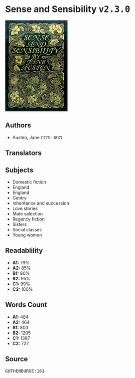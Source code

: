 # Sense and Sensibility <kbd>v2.3.0</kbd>

![](./cover.medium.jpg "")

## Authors


 - Austen, Jane <small>(1775 - 1817)</small>

## Translators



## Subjects


 - Domestic fiction
 - England
 - England
 - Gentry
 - Inheritance and succession
 - Love stories
 - Mate selection
 - Regency fiction
 - Sisters
 - Social classes
 - Young women

## Readablility


 - **A1:** 79%
 - **A2:** 85%
 - **B1:** 90%
 - **B2:** 95%
 - **C1:** 99%
 - **C2:** 100%

## Words Count


 - **A1:** 484
 - **A2:** 464
 - **B1:** 803
 - **B2:** 1205
 - **C1:** 1387
 - **C2:** 727

## Source


<kbd>GUTHENBURGE:161</kbd>

